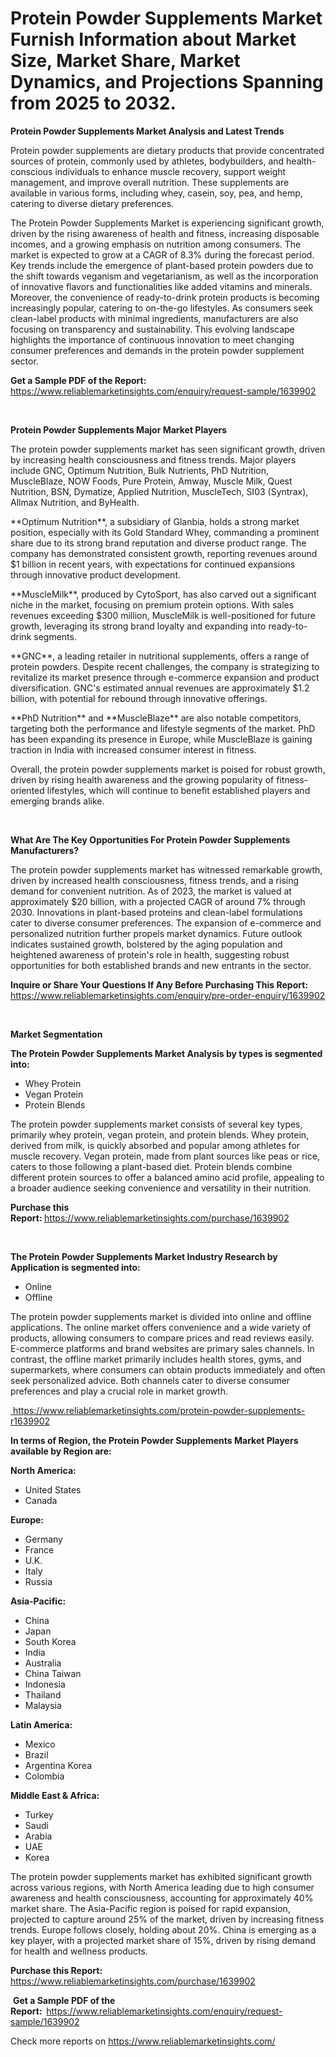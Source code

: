 <p><h1>Protein Powder Supplements Market Furnish Information about Market Size, Market Share, Market Dynamics, and Projections Spanning from 2025 to 2032.</h1></p><p><strong>Protein Powder Supplements Market Analysis and Latest Trends</strong></p>
<p><p>Protein powder supplements are dietary products that provide concentrated sources of protein, commonly used by athletes, bodybuilders, and health-conscious individuals to enhance muscle recovery, support weight management, and improve overall nutrition. These supplements are available in various forms, including whey, casein, soy, pea, and hemp, catering to diverse dietary preferences.</p><p>The Protein Powder Supplements Market is experiencing significant growth, driven by the rising awareness of health and fitness, increasing disposable incomes, and a growing emphasis on nutrition among consumers. The market is expected to grow at a CAGR of 8.3% during the forecast period. Key trends include the emergence of plant-based protein powders due to the shift towards veganism and vegetarianism, as well as the incorporation of innovative flavors and functionalities like added vitamins and minerals. Moreover, the convenience of ready-to-drink protein products is becoming increasingly popular, catering to on-the-go lifestyles. As consumers seek clean-label products with minimal ingredients, manufacturers are also focusing on transparency and sustainability. This evolving landscape highlights the importance of continuous innovation to meet changing consumer preferences and demands in the protein powder supplement sector.</p></p>
<p><strong>Get a Sample PDF of the Report:&nbsp;</strong> <a href="https://www.reliablemarketinsights.com/enquiry/request-sample/1639902?utm_campaign=2004&utm_medium=2&utm_source=Github&utm_content=ia&utm_term=06022025&utm_id=protein-powder-supplements">https://www.reliablemarketinsights.com/enquiry/request-sample/1639902</a></p>
<p>&nbsp;</p>
<p><strong>Protein Powder Supplements Major Market Players</strong></p>
<p><p>The protein powder supplements market has seen significant growth, driven by increasing health consciousness and fitness trends. Major players include GNC, Optimum Nutrition, Bulk Nutrients, PhD Nutrition, MuscleBlaze, NOW Foods, Pure Protein, Amway, Muscle Milk, Quest Nutrition, BSN, Dymatize, Applied Nutrition, MuscleTech, SI03 (Syntrax), Allmax Nutrition, and ByHealth.</p><p>**Optimum Nutrition**, a subsidiary of Glanbia, holds a strong market position, especially with its Gold Standard Whey, commanding a prominent share due to its strong brand reputation and diverse product range. The company has demonstrated consistent growth, reporting revenues around $1 billion in recent years, with expectations for continued expansions through innovative product development.</p><p>**MuscleMilk**, produced by CytoSport, has also carved out a significant niche in the market, focusing on premium protein options. With sales revenues exceeding $300 million, MuscleMilk is well-positioned for future growth, leveraging its strong brand loyalty and expanding into ready-to-drink segments.</p><p>**GNC**, a leading retailer in nutritional supplements, offers a range of protein powders. Despite recent challenges, the company is strategizing to revitalize its market presence through e-commerce expansion and product diversification. GNC's estimated annual revenues are approximately $1.2 billion, with potential for rebound through innovative offerings.</p><p>**PhD Nutrition** and **MuscleBlaze** are also notable competitors, targeting both the performance and lifestyle segments of the market. PhD has been expanding its presence in Europe, while MuscleBlaze is gaining traction in India with increased consumer interest in fitness.</p><p>Overall, the protein powder supplements market is poised for robust growth, driven by rising health awareness and the growing popularity of fitness-oriented lifestyles, which will continue to benefit established players and emerging brands alike.</p></p>
<p>&nbsp;</p>
<p><strong>What Are The Key Opportunities For Protein Powder Supplements Manufacturers?</strong></p>
<p><p>The protein powder supplements market has witnessed remarkable growth, driven by increased health consciousness, fitness trends, and a rising demand for convenient nutrition. As of 2023, the market is valued at approximately $20 billion, with a projected CAGR of around 7% through 2030. Innovations in plant-based proteins and clean-label formulations cater to diverse consumer preferences. The expansion of e-commerce and personalized nutrition further propels market dynamics. Future outlook indicates sustained growth, bolstered by the aging population and heightened awareness of protein's role in health, suggesting robust opportunities for both established brands and new entrants in the sector.</p></p>
<p><strong>Inquire or Share Your Questions If Any Before Purchasing This Report:</strong> <a href="https://www.reliablemarketinsights.com/enquiry/pre-order-enquiry/1639902?utm_campaign=2004&utm_medium=2&utm_source=Github&utm_content=ia&utm_term=06022025&utm_id=protein-powder-supplements">https://www.reliablemarketinsights.com/enquiry/pre-order-enquiry/1639902</a></p>
<p>&nbsp;</p>
<p><strong>Market Segmentation</strong></p>
<p><strong>The Protein Powder Supplements Market Analysis by types is segmented into:</strong></p>
<p><ul><li>Whey Protein</li><li>Vegan Protein</li><li>Protein Blends</li></ul></p>
<p><p>The protein powder supplements market consists of several key types, primarily whey protein, vegan protein, and protein blends. Whey protein, derived from milk, is quickly absorbed and popular among athletes for muscle recovery. Vegan protein, made from plant sources like peas or rice, caters to those following a plant-based diet. Protein blends combine different protein sources to offer a balanced amino acid profile, appealing to a broader audience seeking convenience and versatility in their nutrition.</p></p>
<p><strong>Purchase this Report:&nbsp;</strong><a href="https://www.reliablemarketinsights.com/purchase/1639902?utm_campaign=2004&utm_medium=2&utm_source=Github&utm_content=ia&utm_term=06022025&utm_id=protein-powder-supplements">https://www.reliablemarketinsights.com/purchase/1639902</a></p>
<p>&nbsp;</p>
<p><strong>The Protein Powder Supplements Market Industry Research by Application is segmented into:</strong></p>
<p><ul><li>Online</li><li>Offline</li></ul></p>
<p><p>The protein powder supplements market is divided into online and offline applications. The online market offers convenience and a wide variety of products, allowing consumers to compare prices and read reviews easily. E-commerce platforms and brand websites are primary sales channels. In contrast, the offline market primarily includes health stores, gyms, and supermarkets, where consumers can obtain products immediately and often seek personalized advice. Both channels cater to diverse consumer preferences and play a crucial role in market growth.</p></p>
<p><a href="https://www.reliablemarketinsights.com/protein-powder-supplements-r1639902?utm_campaign=2004&utm_medium=2&utm_source=Github&utm_content=ia&utm_term=06022025&utm_id=protein-powder-supplements">&nbsp;https://www.reliablemarketinsights.com/protein-powder-supplements-r1639902</a></p>
<p><strong>In terms of Region, the Protein Powder Supplements Market Players available by Region are:</strong></p>
<p>
    <p> <strong> North America: </strong>
        <ul>
            <li>United States</li>
            <li>Canada</li>
        </ul>
        </p> 
    <p> <strong> Europe: </strong>
        <ul>
            <li>Germany</li>
            <li>France</li>
            <li>U.K.</li>
            <li>Italy</li>
            <li>Russia</li>
        </ul>
        </p> 
    <p> <strong> Asia-Pacific: </strong>
        <ul>
            <li>China</li>
            <li>Japan</li>
            <li>South Korea</li>
            <li>India</li>
            <li>Australia</li>
            <li>China Taiwan</li>
            <li>Indonesia</li>
            <li>Thailand</li>
            <li>Malaysia</li>
        </ul>
        </p> 
    <p> <strong> Latin America: </strong>
        <ul>
            <li>Mexico</li>
            <li>Brazil</li>
            <li>Argentina Korea</li>
            <li>Colombia</li>
        </ul>
        </p> 
    <p> <strong> Middle East & Africa: </strong>
        <ul>
            <li>Turkey</li>
            <li>Saudi</li>
            <li>Arabia</li>
            <li>UAE</li>
            <li>Korea</li>
        </ul>
    </p>
    </p>
<p><p>The protein powder supplements market has exhibited significant growth across various regions, with North America leading due to high consumer awareness and health consciousness, accounting for approximately 40% market share. The Asia-Pacific region is poised for rapid expansion, projected to capture around 25% of the market, driven by increasing fitness trends. Europe follows closely, holding about 20%. China is emerging as a key player, with a projected market share of 15%, driven by rising demand for health and wellness products.</p></p>
<p><strong>Purchase this Report: </strong><a href="https://www.reliablemarketinsights.com/purchase/1639902?utm_campaign=2004&utm_medium=2&utm_source=Github&utm_content=ia&utm_term=06022025&utm_id=protein-powder-supplements">https://www.reliablemarketinsights.com/purchase/1639902</a></p>
<p>&nbsp;<strong>Get a Sample PDF of the Report:&nbsp;&nbsp;</strong><a href="https://www.reliablemarketinsights.com/enquiry/request-sample/1639902?utm_campaign=2004&utm_medium=2&utm_source=Github&utm_content=ia&utm_term=06022025&utm_id=protein-powder-supplements">https://www.reliablemarketinsights.com/enquiry/request-sample/1639902</a></p>
<p><strong></strong></p>
<p>Check more reports on <a href="https://www.reliablemarketinsights.com/?utm_campaign=2004&utm_medium=2&utm_source=Github&utm_content=ia&utm_term=06022025&utm_id=protein-powder-supplements">https://www.reliablemarketinsights.com/</a></p>